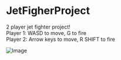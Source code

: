 # JetFigherProject
2 player jet fighter project!  
Player 1: WASD to move, G to fire  
Player 2: Arrow keys to move, R SHIFT to fire  

![Image](https://github.com/user-attachments/assets/d65b1cc6-5639-45db-aaf1-786fe92246b8)
